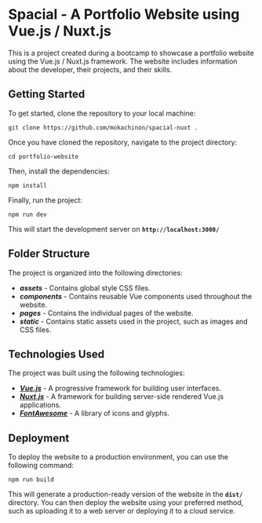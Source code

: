 
# Spacial - A Portfolio Website using Vue.js / Nuxt.js
This is a project created during a bootcamp to showcase a portfolio website using the Vue.js / Nuxt.js framework. The website includes information about the developer, their projects, and their skills.

## Getting Started
To get started, clone the repository to your local machine:


    git clone https://github.com/mokachinon/spacial-nuxt .


Once you have cloned the repository, navigate to the project directory:

    cd portfolio-website

Then, install the dependencies:


    npm install


Finally, run the project:


    npm run dev

This will start the development server on **`http://localhost:3000/`**

## Folder Structure
The project is organized into the following directories:

- ***assets*** - Contains global style CSS files.
- ***components*** - Contains reusable Vue components used throughout the website.
- ***pages*** - Contains the individual pages of the website.
- ***static*** - Contains static assets used in the project, such as images and CSS files.

## Technologies Used
The project was built using the following technologies:

- ***[Vue.js](https://vuejs.org/)*** - A progressive framework for building user interfaces.
- ***[Nuxt.js](https://nuxtjs.org/)*** - A framework for building server-side rendered Vue.js applications.
- ***[FontAwesome](https://fontawesome.com/)*** - A library of icons and glyphs.

## Deployment
To deploy the website to a production environment, you can use the following command:

    npm run build

This will generate a production-ready version of the website in the **`dist/`** directory. You can then deploy the website using your preferred method, such as uploading it to a web server or deploying it to a cloud service.
